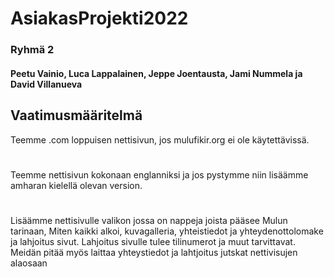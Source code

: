 # AsiakasProjekti2022
### Ryhmä 2
#### Peetu Vainio, Luca Lappalainen, Jeppe Joentausta, Jami Nummela ja David Villanueva

## Vaatimusmääritelmä

Teemme .com loppuisen nettisivun, jos mulufikir.org ei ole käytettävissä. 
#
Teemme nettisivun kokonaan englanniksi ja jos pystymme niin lisäämme amharan kielellä olevan version. 
#
Lisäämme nettisivulle valikon jossa on nappeja joista pääsee Mulun tarinaan, Miten kaikki alkoi, kuvagalleria, yhteistiedot ja yhteydenottolomake ja lahjoitus sivut.
Lahjoitus sivulle tulee tilinumerot ja muut tarvittavat.
Meidän pitää myös laittaa yhteystiedot ja lahtjoitus jutskat nettivisujen alaosaan
